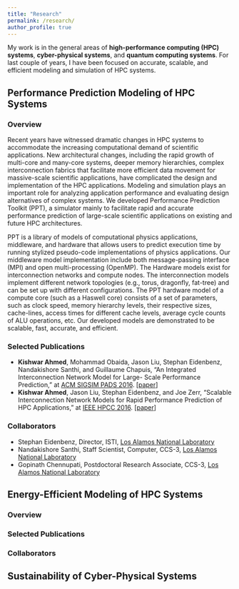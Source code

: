 ```yaml
---
title: "Research"
permalink: /research/
author_profile: true
---
```


My work is in the general areas of **high-performance computing (HPC) systems**, **cyber-physical systems**, and **quantum computing systems**. For last couple of years, I have been focused on accurate, scalable, and efficient modeling and simulation of HPC systems.

## Performance Prediction Modeling of HPC Systems

### Overview
Recent years have witnessed dramatic changes in HPC systems to accommodate the increasing computational demand of scientific applications. New architectural changes, including the rapid growth of multi-core and many-core systems, deeper memory hierarchies, complex interconnection fabrics that facilitate more efficient data movement for massive-scale scientific applications, have complicated the design and implementation of the HPC applications. Modeling and simulation plays an important role for analyzing application performance and evaluating design alternatives of complex systems. We developed Performance Prediction Toolkit (PPT), a simulator mainly to facilitate rapid and accurate performance prediction of large-scale scientific applications on existing and future HPC architectures.

PPT is a library of models of computational physics applications, middleware, and hardware that allows users to predict execution time by running stylized pseudo-code implementations of physics applications. Our middleware model implementation include both message-passing interface (MPI) and open multi-processing (OpenMP). The Hardware models exist for interconnection networks and compute nodes. The interconnection models implement different network topologies (e.g., torus, dragonfly, fat-tree) and can be set up with different configurations. The PPT hardware model of a compute core (such as a Haswell core) consists of a set of parameters, such as clock speed, memory hierarchy levels, their respective sizes, cache-lines, access times for different cache levels, average cycle counts of ALU operations, etc. Our developed models are demonstrated to be scalable, fast,  accurate, and efficient.

### Selected Publications
* **Kishwar Ahmed**, Mohammad Obaida, Jason Liu, Stephan Eidenbenz, Nandakishore Santhi, and Guillaume Chapuis, “An Integrated Interconnection Network Model for Large- Scale Performance Prediction,” at [ACM SIGSIM PADS 2016](https://www.acm-sigsim-pads.org/). [[paper](https://dl.acm.org/citation.cfm?id=2901396)]
* **Kishwar Ahmed**, Jason Liu, Stephan Eidenbenz, and Joe Zerr, “Scalable Interconnection Network Models for Rapid Performance Prediction of HPC Applications,” at [IEEE HPCC 2016](http://www.swinflow.org/confs/2016/hpcc/). [[paper](https://ieeexplore.ieee.org/document/7828492/)]

### Collaborators
* Stephan Eidenbenz, Director, ISTI, [Los Alamos National Laboratory](https://www.lanl.gov/)
* Nandakishore Santhi, Staff Scientist, Computer, CCS-3, [Los Alamos National Laboratory](https://www.lanl.gov/)
* Gopinath Chennupati, Postdoctoral Research Associate, CCS-3, [Los Alamos National Laboratory](https://www.lanl.gov/) 

## Energy-Efficient Modeling of HPC Systems



### Overview

### Selected Publications

### Collaborators

## Sustainability of Cyber-Physical Systems